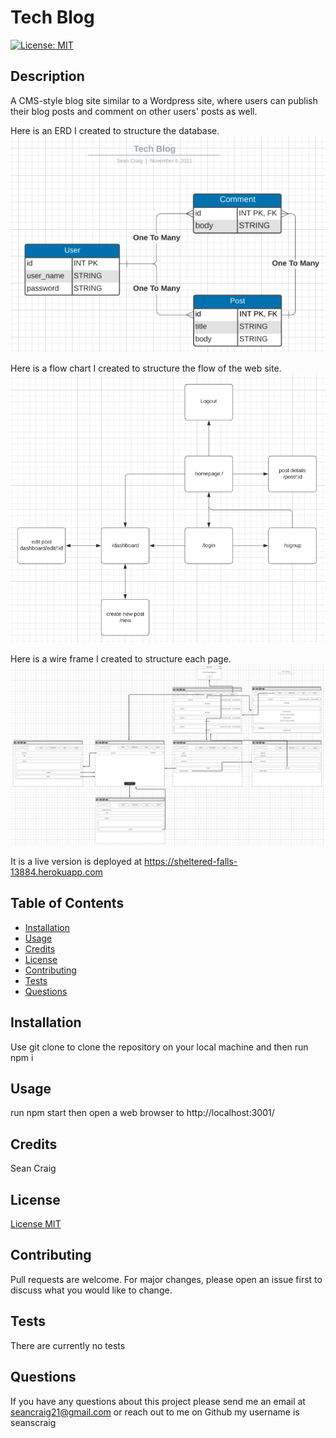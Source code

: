 # Tech Blog

  [![License: MIT](https://img.shields.io/badge/License-MIT-yellow.svg)](https://opensource.org/licenses/MIT)

  ## Description
  A CMS-style blog site similar to a Wordpress site, where users can publish their blog posts and comment on other users' posts as well.

  Here is an ERD I created to structure the database.
  ![Tables with field names and link to each other with arrows](./assets/Tech-Blog-ERD.png)

  Here is a flow chart I created to structure the flow of the web site.
  ![Boxes with names linked together by arrows](./assets/Tech-Blog-Flow-Chart.png)

  Here is a wire frame I created to structure each page.
  ![Simple webpage layouts that show where each link goes to](./assets/Tech-Blog-Wireframe.png)

  It is a live version is deployed at https://sheltered-falls-13884.herokuapp.com

  ## Table of Contents
  - [Installation](#installation)
  - [Usage](#usage)
  - [Credits](#credits)
  - [License](#license)
  - [Contributing](#contributing)
  - [Tests](#tests)
  - [Questions](#questions)

  ## Installation 
  Use git clone to clone the repository on your local machine and then run npm i

  ## Usage 
  run npm start then open a web browser to http://localhost:3001/

  ## Credits 
  Sean Craig

  ## License 
  [License MIT](https://opensource.org/licenses/MIT)

  ## Contributing
  Pull requests are welcome. For major changes, please open an issue first to discuss what you would like to change.

  ## Tests
  There are currently no tests

  ## Questions
  If you have any questions about this project please send me an email at seancraig21@gmail.com or reach out to me on Github my username is seanscraig
